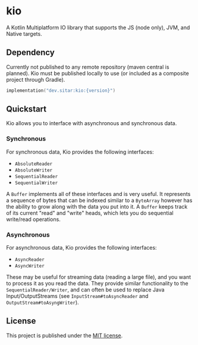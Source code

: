 # kio
A Kotlin Multiplatform IO library that supports the JS (node only), JVM, and Native targets.

## Dependency
Currently not published to any remote repository (maven central is planned). Kio must be published locally to use (or included as a composite project through Gradle).
```kotlin
implementation("dev.sitar:kio:{version}")
```

## Quickstart
Kio allows you to interface with asynchronous and synchronous data.

### Synchronous
For synchronous data, Kio provides the following interfaces:
- `AbsoluteReader`
- `AbsoluteWriter`
- `SequentialReader`
- `SequentialWriter`

A `Buffer` implements all of these interfaces and is very useful. It represents a sequence of bytes that can be indexed similar to a `ByteArray` however has the ability to grow along with the data you put into it. A `Buffer` keeps track of its current "read" and "write" heads, which lets you do sequential write/read operations.

### Asynchronous
For asynchronous data, Kio provides the following interfaces:
- `AsyncReader`
- `AsyncWriter`

These may be useful for streaming data (reading a large file), and you want to process it as you read the data. They provide similar functionality to the `SequentialReader/Writer`, and can often be used to replace Java Input/OutputStreams (see `InputStream#toAsyncReader` and `OutputStream#toAsyngWriter`).

## License
This project is published under the [MIT license](https://github.com/lost-illusi0n/kio/blob/master/LICENSE).
